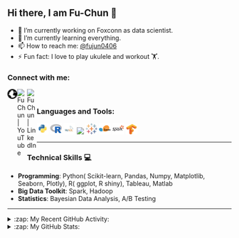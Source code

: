## Hi there, I am Fu-Chun 👋

- 🔭 I’m currently working on Foxconn as data scientist.
- 🌱 I’m currently learning everything.
- 📫 How to reach me: [@fujun0406](mailto:fujun0406@gmail.com)
- ⚡ Fun fact: I love to play ukulele and workout 🏋️.

### Connect with me:

[<img align="left" alt="FuChun.com" width="22px" src="https://raw.githubusercontent.com/iconic/open-iconic/master/svg/globe.svg" />][portfolio]
[<img align="left" alt="FuChun | YouTube" width="22px" src="https://cdn.jsdelivr.net/npm/simple-icons@3.13.0/icons/gmail.svg" />][gmail]
[<img align="left" alt="FuChun | LinkedIn" width="22px" src="https://cdn.jsdelivr.net/npm/simple-icons@v3/icons/linkedin.svg" />][linkedin]

[portfolio]: https://fujun0406.github.io/fuchun_portfolio/
[gmail]: mailto:fujun0406@gmail.com
[linkedin]: https://linkedin.com/in/fu-chun-huang

<br />

### Languages and Tools:
<code><img width="26px" src="https://raw.githubusercontent.com/github/explore/80688e429a7d4ef2fca1e82350fe8e3517d3494d/topics/python/python.png"></code>
<code><img width="26px" src="https://raw.githubusercontent.com/github/explore/80688e429a7d4ef2fca1e82350fe8e3517d3494d/topics/r/r.png"></code>
<code><img width="26px" src="https://raw.githubusercontent.com/github/explore/80688e429a7d4ef2fca1e82350fe8e3517d3494d/topics/mysql/mysql.png"></code>
<code><img width="26px" src="https://cdn.iconscout.com/icon/free/png-512/aws-1869025-1583149.png"></code>
<code><img width="26px" src="https://github.com/fujun0406/fujun0406/blob/main/images/tableau-software.png"></code>
<code><img width="26px" src="https://github.com/fujun0406/fujun0406/blob/main/images/scikit-learn.png"></code>
<code><img width="26px" src="https://github.com/fujun0406/fujun0406/blob/main/images/apache-spark.png"></code>
<code><img width="26px" src="https://github.com/fujun0406/fujun0406/blob/main/images/tensorflow-2.png"></code>

---
### Technical Skills 💻
- **Programming**: 
Python( Scikit-learn, Pandas, Numpy, Matplotlib, Seaborn, Plotly), R( ggplot, R shiny), Tableau, Matlab
- **Big Data Toolkit**:
Spark, Hadoop
- **Statistics**:
Bayesian Data Analysis, A/B Testing

---
<details>
    <summary> :zap: My Recent GitHub Activity: </summary>

<!--RECENT_ACTIVITY:start-->
1. 📔 Created new repository [fujun0406/fujun0406](https://github.com/fujun0406/fujun0406)
2. 🔱 Forked [fujun0406/amazon-sagemaker-examples](https://github.com/fujun0406/amazon-sagemaker-examples) from [aws/amazon-sagemaker-examples](https://github.com/aws/amazon-sagemaker-examples)
3. 📔 Created new repository [fujun0406/fuchun_portfolio](https://github.com/fujun0406/fuchun_portfolio)
4. 📔 Created new repository [fujun0406/fuchun_portfolio](https://github.com/fujun0406/fuchun_portfolio)
5. 📔 Created new repository [fujun0406/movie_recommendation_with_spark](https://github.com/fujun0406/movie_recommendation_with_spark)
<!--RECENT_ACTIVITY:end-->

<!--RECENT_ACTIVITY:last_update-->
Last Updated: Saturday, September 18th, 2021, 3:02:11 PM
<!--RECENT_ACTIVITY:last_update_end-->
 
</details>

<details>
    <summary> :zap: My GitHub Stats: </summary>
    <img alt="Fu-Chun's GitHub Stats" src="https://github-readme-stats-mauve-ten.vercel.app/api?username=fujun0406&show_icons=true&hide_border=true" />
</details>

